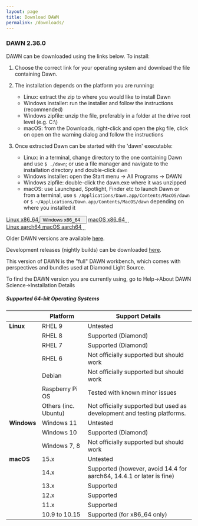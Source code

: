 ```yaml
---
layout: page
title: Download DAWN
permalink: /downloads/
---
```

### DAWN 2.36.0


DAWN can be downloaded using the links below. To install:

1. Choose the correct link for your operating system and download the file containing Dawn.

2. The installation depends on the platform you are running:

    * Linux: extract the zip to where you would like to install Dawn
    * Windows installer: run the installer and follow the instructions (recommended)
    * Windows zipfile: unzip the file, preferably in a folder at the drive root level (e.g. C:\\)
    * macOS: from the Downloads, right-click and open the pkg file, click on open on the warning dialog and follow the instructions

3. Once extracted Dawn can be started with the 'dawn' executable:

    * Linux: in a terminal, change directory to the one containing Dawn and use `$ ./dawn`;
    or use a file manager and navigate to the installation directory and double-click `dawn`
    * Windows installer: open the Start menu &rarr; All Programs &rarr; DAWN
    * Windows zipfile: double-click the dawn.exe where it was unzipped
    * macOS: use Launchpad, Spotlight, Finder etc to launch Dawn or from a terminal, use `$ /Applications/Dawn.app/Contents/MacOS/dawn`
    or `$ ~/Applications/Dawn.app/Contents/MacOS/dawn` depending on where you installed it

<script>
	function showHide(elementId){
		var element = document.getElementById(elementId);
		if(element.style.display == 'none'){
			element.style.display = 'block';
		} else {
			element.style.display = 'none';
		}
	}
</script>
<div class="row center">
	<a href="https://alfred.diamond.ac.uk/DawnDiamond/2.36/downloads/builds-release/DawnDiamond-2.36.0.v20241217-1759-linux.x86_64.zip" class="btn-large waves-effect" onclick="trackOutboundLink('https://alfred.diamond.ac.uk/DawnDiamond/2.36/downloads/builds-release/DawnDiamond-2.36.0.v20241217-1759-linux.x86_64.zip'); return false;">
		Linux x86_64<i class="material-icons right">&#xE2C4;</i>
	</a>
	<button type="button" class="btn-large waves-effect" onclick="showHide('winExeOrZip')">
		Windows x86_64<i class="material-icons right">&#xE2C4;</i>
	</button>
	<a href="https://alfred.diamond.ac.uk/DawnDiamond/2.36/downloads/builds-release/DawnDiamond-2.36.0.v20241217-1759-macosx.x86_64.pkg" class="btn-large waves-effect" onclick="trackOutboundLink('https://alfred.diamond.ac.uk/DawnDiamond/2.36/downloads/builds-release/DawnDiamond-2.36.0.v20241217-1759-macosx.x86_64.pkg'); return false;">
		macOS x86_64<i class="material-icons right">&#xE2C4;</i>
	</a>
</div>

<div id="winExeOrZip" class="row center" style="display: none">
	<a href="https://alfred.diamond.ac.uk/DawnDiamond/2.36/downloads/builds-release/DawnDiamond-2.36.0.v20241217-1759-win32.x86_64-inst.exe" class="btn-large waves-effect" onclick="trackOutboundLink('https://alfred.diamond.ac.uk/DawnDiamond/2.36/downloads/builds-release/DawnDiamond-2.36.0.v20241217-1759-win32.x86_64-inst.exe'); return false;">
		EXE<i class="material-icons right">&#xE2C4;</i>
	</a>
	<a href="https://alfred.diamond.ac.uk/DawnDiamond/2.36/downloads/builds-release/DawnDiamond-2.36.0.v20241217-1759-win32.x86_64.zip" class="btn-large waves-effect" onclick="trackOutboundLink('https://alfred.diamond.ac.uk/DawnDiamond/2.36/downloads/builds-release/DawnDiamond-2.36.0.v20241217-1759-win32.x86_64.zip'); return false;">
		ZIP<i class="material-icons right">&#xE2C4;</i>
	</a>
</div>

<div class="row center">
	<a href="https://alfred.diamond.ac.uk/DawnDiamond/2.36/downloads/builds-release/DawnDiamond-2.36.0.v20241217-1759-linux.aarch64.zip" class="btn-large waves-effect" onclick="trackOutboundLink('https://alfred.diamond.ac.uk/DawnDiamond/2.36/downloads/builds-release/DawnDiamond-2.36.0.v20241217-1759-linux.aarch64.zip'); return false;">
		Linux aarch64<i class="material-icons right">&#xE2C4;</i>
	</a>
	<a href="https://alfred.diamond.ac.uk/DawnDiamond/2.36/downloads/builds-release/DawnDiamond-2.36.0.v20241217-1759-macosx.aarch64.pkg" class="btn-large waves-effect" onclick="trackOutboundLink('https://alfred.diamond.ac.uk/DawnDiamond/2.36/downloads/builds-release/DawnDiamond-2.36.0.v20241217-1759-macosx.aarch64.pkg'); return false;">
		macOS aarch64<i class="material-icons right">&#xE2C4;</i>
	</a>
</div>

Older DAWN versions are available [here](https://alfred.diamond.ac.uk/DawnDiamond/).

Development releases (nightly builds) can be downloaded [here](https://alfred.diamond.ac.uk/DawnDiamond/master/downloads/builds-snapshot/).

This version of DAWN is the "full" DAWN workbench, which comes with perspectives and bundles used at Diamond Light Source.

To find the DAWN version you are currently using, go to Help&rarr;About DAWN Science&rarr;Installation Details

##### Supported 64-bit Operating Systems

|               | Platform             | Support Details                                                          |
|---------------|----------------------|--------------------------------------------------------------------------|
| **Linux**     | RHEL 9               | Untested                                                                 |
|               | RHEL 8               | Supported (Diamond)                                                      |
|               | RHEL 7               | Supported (Diamond)                                                      |
|               | RHEL 6               | Not officially supported but should work                                 |
|               | Debian               | Not officially supported but should work                                 |
|               | Raspberry Pi OS      | Tested with known minor issues                                           |
|               | Others (inc. Ubuntu) | Not officially supported but used as development and testing platforms.  |
| **Windows**   | Windows 11           | Untested                                                                 |
|               | Windows 10           | Supported (Diamond)                                                      |
|               | Windows 7, 8         | Not officially supported but should work                                 |
| **macOS**     | 15.x                 | Untested                                                                 |
|               | 14.x                 | Supported (however, avoid 14.4 for aarch64, 14.4.1 or later is fine)     |
|               | 13.x                 | Supported                                                                |
|               | 12.x                 | Supported                                                                |
|               | 11.x                 | Supported                                                                |
|               | 10.9 to 10.15        | Supported (for x86_64 only)                                              |

